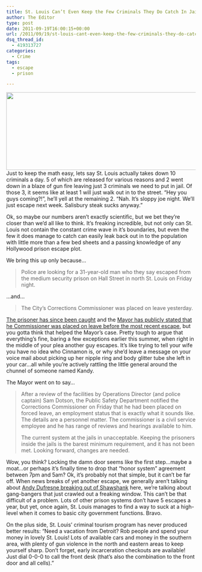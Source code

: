 ```yaml
---
title: St. Louis Can’t Even Keep the Few Criminals They Do Catch In Jail
author: The Editor
type: post
date: 2011-09-19T16:00:15+00:00
url: /2011/09/19/st-louis-cant-even-keep-the-few-criminals-they-do-catch-in-jail/
dsq_thread_id:
  - 419313727
categories:
  - Crime
tags:
  - escape
  - prison

---
```

[<img class="aligncenter size-full wp-image-10600" title="prison_break" src="http://media.punchingkitty.com/wordpress/2011/09/prison_break.jpg" alt="" width="572" height="207" />][1]Just to keep the math easy, lets say St. Louis actually takes down 10 criminals a day. 5 of which are released for various reasons and 2 went down in a blaze of gun fire leaving just 3 criminals we need to put in jail. Of those 3, it seems like at least 1 will just walk out in to the street. &#8220;Hey you guys coming?!&#8221;, he&#8217;ll yell at the remaining 2. &#8220;Nah. It&#8217;s sloppy joe night. We&#8217;ll just escape next week. Salisbury steak sucks anyway.&#8221;

Ok, so maybe our numbers aren&#8217;t exactly scientific, but we bet they&#8217;re closer than we&#8217;d all like to think. It&#8217;s freaking incredible, but not only can St. Louis not contain the constant crime wave in it&#8217;s boundaries, but even the few it does manage to catch can easily leak back out in to the population with little more than a few bed sheets and a passing knowledge of any Hollywood prison escape plot.

We bring this up only because&#8230;

> Police are looking for a 31-year-old man who they say escaped from the medium security prison on Hall Street in north St. Louis on Friday night.

&#8230;and&#8230;

> The City’s Corrections Commissioner was placed on leave yesterday.

<a href="http://www.ksdk.com/news/article/277230/3/Police-capture-inmate-who-escaped-from-city-workhouse" target="_blank">The prisoner has since been caught</a> and the <a href="http://www.mayorslay.com/blog/post.php?postID=17385" target="_blank">Mayor has publicly stated that he Commissioner was placed on leave before the most recent escape</a>, but you gotta think that helped the Mayor&#8217;s case. Pretty tough to argue that everything&#8217;s fine, baring a few exceptions earlier this summer, when right in the middle of your plea another guy escapes. It&#8217;s like trying to tell your wife you have no idea who Cinnamon is, or why she&#8217;d leave a message on your voice mail about picking up her nipple ring and body glitter tube she left in your car&#8230;all while you&#8217;re actively rattling the little general around the chunnel of someone named Kandy.

The Mayor went on to say&#8230;

> After a review of the facilities by Operations Director (and police captain) Sam Dotson, the Public Safety Department notified the Corrections Commissioner on Friday that he had been placed on forced leave, an employment status that is exactly what it sounds like. The details are a personnel matter. The commissioner is a civil service employee and he has range of reviews and hearings available to him.
> 
> The current system at the jails in unacceptable. Keeping the prisoners inside the jails is the barest minimum requirement, and it has not been met. Looking forward, changes are needed.

Wow, you think? Locking the damn door seems like the first step&#8230;maybe a moat&#8230;or perhaps it&#8217;s finally time to drop that &#8220;honor system&#8221; agreement between 7pm and 5am? Ok, it&#8217;s probably not that simple, but it can&#8217;t be far off. When news breaks of yet another escape, we generally aren&#8217;t talking about <a href="http://www.imdb.com/title/tt0111161/" target="_blank">Andy Dufresne breaking out of Shawshank</a> here, we&#8217;re talking about gang-bangers that just crawled out a freaking window. This can&#8217;t be that difficult of a problem. Lots of other prison systems don&#8217;t have 5 escapes a year, but yet, once again, St. Louis manages to find a way to suck at a high-level when it comes to basic city government functions. Bravo.

On the plus side, St. Louis&#8217; criminal tourism program has never produced better results: &#8220;Need a vacation from Detroit? Rob people and spend your money in lovely St. Louis! Lots of available cars and money in the southern area, with plenty of gun violence in the north and eastern areas to keep yourself sharp. Don&#8217;t forget, early incarceration checkouts are available! Just dial 0-0-0 to call the front desk (that&#8217;s also the combination to the front door and all cells).&#8221;

 [1]: http://media.punchingkitty.com/wordpress/2011/09/prison_break.jpg